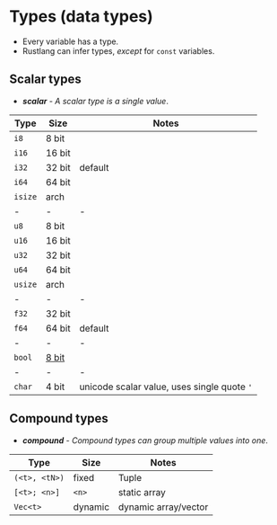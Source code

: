 # Types (data types)

- Every variable has a type. 
- Rustlang can infer types, _except_ for `const` variables.

## Scalar types

- **_scalar_** - _A scalar type is a single value_.

| Type      | Size      | Notes     |
| -         | -         | -         |
| `i8`      | 8 bit     |
| `i16`     | 16 bit    |
| `i32`     | 32 bit    | default
| `i64`     | 64 bit    |
| `isize`   | arch      |
| -         | -         | -
| `u8`      | 8 bit     |
| `u16`     | 16 bit    |
| `u32`     | 32 bit    |
| `u64`     | 64 bit    |
| `usize`   | arch      |
| -         | -         | -
| `f32`     | 32 bit    |
| `f64`     | 64 bit    | default
| -         | -         | -
| `bool`    | [8 bit][1]|
| -         | -         | -
| `char`    | 4 bit     | unicode scalar value, uses single quote `'`

[1]: https://stackoverflow.com/questions/38047167/is-bool-guaranteed-to-be-1-byte

## Compound types

- **_compound_** - _Compound types can group multiple values into one_.

| Type          | Size      | Notes     |
| -             | -         | -         |
| `(<t>, <tN>)` | fixed     | Tuple
| `[<t>; <n>]`  | `<n>`     | static array
| `Vec<t>`      | dynamic   | dynamic array/vector